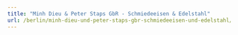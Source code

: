 ```yaml
---
title: "Minh Dieu & Peter Staps GbR - Schmiedeeisen & Edelstahl"
url: /berlin/minh-dieu-und-peter-staps-gbr-schmiedeeisen-und-edelstahl/
---
```

